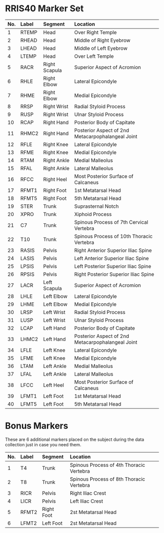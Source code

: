 # RRIS40 Marker Set

| No.  | Label  | Segment       | Location |
| :--  | :--    | :--           | :--      |
| 1    | RTEMP  | Head          | Over Right Temple |
| 2    | RHEAD  | Head          | Middle of Right Eyebrow |
| 3    | LHEAD  | Head          | Middle of Left Eyebrow |
| 4    | LTEMP  | Head          | Over Left Temple |
| 5	   | RACR   | Right Scapula | Superior Aspect of Acromion |
| 6	   | RHLE   | Right Elbow   | Lateral Epicondyle |
| 7	   | RHME   | Right Elbow   | Medial Epicondyle |
| 8	   | RRSP   | Right Wrist   | Radial Styloid Process |
| 9	   | RUSP   | Right Wrist   | Ulnar Styloid Process |
| 10   | RCAP   | Right Hand    | Posterior Body of Capitate |
| 11   | RHMC2  | Right Hand    | Posterior Aspect of 2nd Metacarpophalangeal Joint |
| 12   | RFLE   | Right Knee    | Lateral Epicondyle |
| 13   | RFME   | Right Knee    | Medial Epicondyle |
| 14   | RTAM   | Right Ankle   | Medial Malleolus |
| 15   | RFAL   | Right Ankle   | Lateral Malleolus |
| 16   | RFCC   | Right Heel    | Most Posterior Surface of Calcaneus |
| 17   | RFMT1  | Right Foot    | 1st Metatarsal Head |
| 18   | RFMT5  | Right Foot    | 5th Metatarsal Head |
| 19   | STER   | Trunk         | Suprasternal Notch |
| 20   | XPRO   | Trunk         | Xiphoid Process |
| 21   | C7     | Trunk         | Spinous Process of 7th Cervical Vertebra |
| 22   | T10    | Trunk         | Spinous Process of 10th Thoracic Vertebra |
| 23   | RASIS  | Pelvis        | Right Anterior Superior Iliac Spine |
| 24   | LASIS  | Pelvis        | Left Anterior Superior Iliac Spine |
| 25   | LPSIS  | Pelvis        | Left Posterior Superior Iliac Spine |
| 26   | RPSIS  | Pelvis        | Right Posterior Superior Iliac Spine |
| 27   | LACR   | Left Scapula  | Superior Aspect of Acromion |
| 28   | LHLE   | Left Elbow    | Lateral Epicondyle |
| 29   | LHME   | Left Elbow    | Medial Epicondyle |
| 30   | LRSP   | Left Wrist    | Radial Styloid Process |
| 31   | LUSP   | Left Wrist    | Ulnar Styloid Process |
| 32   | LCAP   | Left Hand     | Posterior Body of Capitate |
| 33   | LHMC2  | Left Hand     | Posterior Aspect of 2nd Metacarpophalangeal Joint |
| 34   | LFLE   | Left Knee     | Lateral Epicondyle |
| 35   | LFME   | Left Knee     | Medial Epicondyle |
| 36   | LTAM   | Left Ankle    | Medial Malleolus |
| 37   | LFAL   | Left Ankle    | Lateral Malleolus |
| 38   | LFCC   | Left Heel     | Most Posterior Surface of Calcaneus |
| 39   | LFMT1  | Left Foot     | 1st Metatarsal Head |
| 40   | LFMT5  | Left Foot     | 5th Metatarsal Head |

# Bonus Markers
These are 6 additional markers placed on the subject during the data collection just in case you need them.

| No.  | Label  | Segment       | Location |
| :--  | :--    | :--           | :--      |
| 1    | T4     | Trunk         | Spinous Process of 4th Thoracic Vertebra |
| 2    | T8     | Trunk         | Spinous Process of 8th Thoracic Vertebra |
| 3    | RICR   | Pelvis        | Right Iliac Crest |
| 4    | LICR   | Pelvis        | Left Iliac Crest |
| 5    | RFMT2  | Right Foot    | 2st Metatarsal Head |
| 6    | LFMT2  | Left Foot     | 2st Metatarsal Head |

